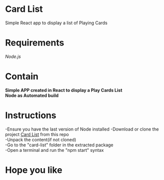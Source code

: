 # Card List #
 Simple React app to display a list of Playing Cards

# Requirements
 *Node.js*
# Contain
 **Simple APP created in React to display a Play Cards List**<br/>
 **Node as Automated build**<br/>

# Instructions
 
 -Ensure you have the last version of Node installed
 -Download or clone the project <a href="https://github.com/exagonsoft/Card-List">Card List</a>  from this repo<br/>
 -Unpack the content(if not cloned)<Br/>
 -Go to the "card-list" folder in the extracted package<Br/>
 -Open a terminal and run the "npm start" syntax<Br/>
 
 # Hope you like
